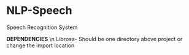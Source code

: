 # NLP-Speech
Speech Recognition System

**DEPENDENCIES** 
\n Librosa- Should be one directory above project or change the import location

